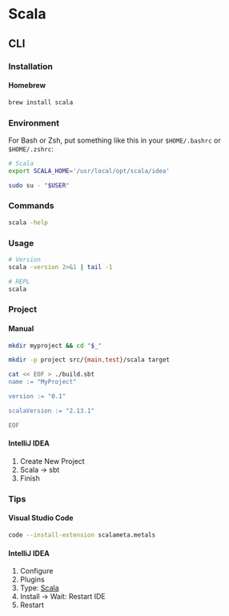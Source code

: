 # Scala

<!--
https://github.com/twitter/finatra
https://github.com/twitter/finagle

https://app.pluralsight.com/library/courses/scala-language-getting-started/table-of-contents
https://app.pluralsight.com/library/courses/scala-big-picture/table-of-contents
https://app.pluralsight.com/library/courses/scala-type-classes-parameterization/table-of-contents

https://www.linkedin.com/learning/scala-essential-training-for-data-science/welcome

https://www.linkedin.com/learning/scala-first-look/welcome
https://www.linkedin.com/learning/scala-essential-training/welcome-to-scala-essential-training
https://www.linkedin.com/learning/learning-jvm-languages-jvm-java-scala/course-overview

https://github.com/niqdev/kafka-scala-examples

https://github.com/gospeak-io/gospeak

https://www.amazon.com.br/Programming-Scala-Comprehensive-Step-Step-ebook/dp/B01EX49FOU/ref=sr_1_2?keywords=Programming-Scala-Comprehensive-Step-Step-ebook&qid=1578012529&sr=8-2
https://www.casadocodigo.com.br/products/livro-scala?_pos=1&_sid=d48c3bd32&_ss=r
-->

## CLI

### Installation

#### Homebrew

```sh
brew install scala
```

### Environment

For Bash or Zsh, put something like this in your `$HOME/.bashrc` or `$HOME/.zshrc`:

```sh
# Scala
export SCALA_HOME='/usr/local/opt/scala/idea'
```

```sh
sudo su - "$USER"
```

### Commands

```sh
scala -help
```

### Usage

```sh
# Version
scala -version 2>&1 | tail -1

# REPL
scala
```

### Project

#### Manual

```sh
mkdir myproject && cd "$_"

mkdir -p project src/{main,test}/scala target

cat << EOF > ./build.sbt
name := "MyProject"

version := "0.1"

scalaVersion := "2.13.1"

EOF
```

#### IntelliJ IDEA

1. Create New Project
2. Scala -> sbt
3. Finish

### Tips

#### Visual Studio Code

```sh
code --install-extension scalameta.metals
```

#### IntelliJ IDEA

1. Configure
2. Plugins
3. Type: [Scala](https://plugins.jetbrains.com/plugin/1347-scala/)
4. Install -> Wait: Restart IDE
5. Restart
